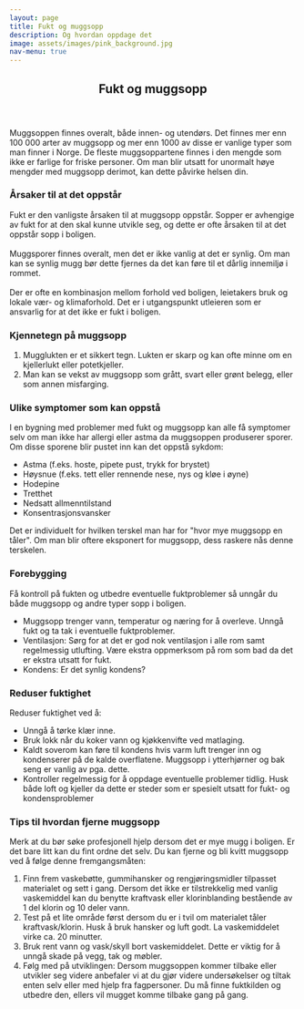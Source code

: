 ```yaml
---
layout: page
title: Fukt og muggsopp
description: Og hvordan oppdage det
image: assets/images/pink_background.jpg
nav-menu: true
---
```


<!-- Main -->
<div id="main" class="alt">

<!-- One -->
<section id="one">
	<div class="inner">
		<header class="major">
			<h1>Fukt og muggsopp</h1>
		</header>

<!-- Content -->
<p>Muggsoppen finnes overalt, både innen- og utendørs. Det finnes mer enn 100 000 arter av muggsopp og mer enn 1000 av disse er vanlige typer som man finner i Norge. De fleste muggsoppartene finnes i den mengde som ikke er farlige for friske personer. Om man blir utsatt for unormalt høye mengder med muggsopp derimot, kan dette påvirke helsen din.
</p>

<h3 id="content">Årsaker til at det oppstår</h3>
<p>Fukt er den vanligste årsaken til at muggsopp oppstår. Sopper er avhengige av fukt for at den skal kunne utvikle seg, og dette er ofte årsaken til at det oppstår sopp i boligen.<br>
<br>Muggsporer finnes overalt, men det er ikke vanlig at det er synlig. Om man kan se synlig mugg bør dette fjernes da det kan føre til et dårlig innemiljø i rommet.<br>
<br>Der er ofte en kombinasjon mellom forhold ved boligen, leietakers bruk og lokale vær- og klimaforhold. Det er i utgangspunkt utleieren som er ansvarlig for at det ikke er fukt i boligen.
</p>

<h3 id="content">Kjennetegn på muggsopp</h3>
<p>
    <ol>
        <li>Mugglukten er et sikkert tegn. Lukten er skarp og kan ofte minne om en kjellerlukt eller potetkjeller. </li>
        <li>Man kan se vekst av muggsopp som grått, svart eller grønt belegg, eller som annen misfarging.</li>
    </ol>
</p>

<h3 id="content">Ulike symptomer som kan oppstå</h3>
<p>I en bygning med problemer med fukt og muggsopp kan alle få symptomer selv om man ikke har allergi eller astma da muggsoppen produserer sporer. Om disse sporene blir pustet inn kan det oppstå sykdom:
    <ul style="list-style-type:disc;">
        <li>Astma (f.eks. hoste, pipete pust, trykk for brystet)</li>
        <li>Høysnue (f.eks. tett eller rennende nese, nys og kløe i øyne)</li>
        <li>Hodepine</li>
        <li>Tretthet</li>
        <li>Nedsatt allmenntilstand</li>
        <li>Konsentrasjonsvansker</li>
    </ul>
    Det er individuelt for hvilken terskel man har for "hvor mye muggsopp en tåler". Om man blir oftere eksponert for muggsopp, dess raskere nås denne terskelen.
</p>

<h3 id="content">Forebygging</h3>
<p>Få kontroll på fukten og utbedre eventuelle fuktproblemer så unngår du både muggsopp og andre typer sopp i boligen.
    <ul style="list-style-type:disc;">
        <li>Muggsopp trenger vann, temperatur og næring for å overleve. Unngå fukt og ta tak i eventuelle fuktproblemer.</li>
        <li>Ventilasjon: Sørg for at det er god nok ventilasjon i alle rom samt regelmessig utlufting. Være ekstra oppmerksom på rom som bad da det er ekstra utsatt for fukt.</li>
        <li>Kondens: Er det synlig kondens?</li>
    </ul>
</p>

<h3 id="content">Reduser fuktighet</h3>
<p>Reduser fuktighet ved å:
    <ul style="list-style-type:disc;">
        <li>Unngå å tørke klær inne.</li>
        <li>Bruk lokk når du koker vann og kjøkkenvifte ved matlaging.</li>
        <li>Kaldt soverom kan føre til kondens hvis varm luft trenger inn og kondenserer på de kalde overflatene. Muggsopp i ytterhjørner og bak seng er vanlig av pga. dette.</li>
        <li>Kontroller regelmessig for å oppdage eventuelle problemer tidlig. Husk både loft og kjeller da dette er steder som er spesielt utsatt for fukt- og kondensproblemer</li>
    </ul>
</p>

<h3 id="content">Tips til hvordan fjerne muggsopp</h3>
<p>Merk at du bør søke profesjonell hjelp dersom det er mye mugg i boligen. Er det bare litt kan du fint ordne det selv. Du kan fjerne og bli kvitt muggsopp ved å følge denne fremgangsmåten:
    <ol>
        <li>Finn frem vaskebøtte, gummihansker og rengjøringsmidler tilpasset materialet og sett i gang. Dersom det ikke er tilstrekkelig med vanlig vaskemiddel kan du benytte kraftvask eller klorinblanding bestående av 1 del klorin og 10 deler vann.</li>
        <li>Test på et lite område først dersom du er i tvil om materialet tåler kraftvask/klorin. Husk å bruk hansker og luft godt. La vaskemiddelet virke ca. 20 minutter.</li>
        <li>Bruk rent vann og vask/skyll bort vaskemiddelet. Dette er viktig for å unngå skade på vegg, tak og møbler.</li>
        <li>Følg med på utviklingen: Dersom muggsoppen kommer tilbake eller utvikler seg videre anbefaler vi at du gjør videre undersøkelser og tiltak enten selv eller med hjelp fra fagpersoner. Du må finne fuktkilden og utbedre den, ellers vil mugget komme tilbake gang på gang.</li>
    </ol>
</p>